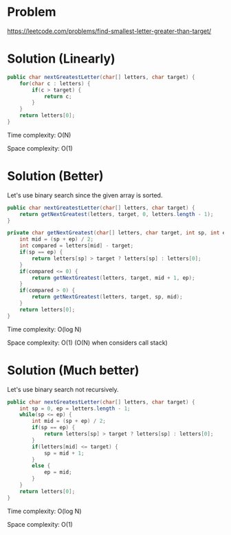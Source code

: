 # Problem

https://leetcode.com/problems/find-smallest-letter-greater-than-target/

# Solution (Linearly)
```java
public char nextGreatestLetter(char[] letters, char target) {
    for(char c : letters) {
        if(c > target) {
            return c;
        }
    }
    return letters[0];
}
```
Time complexity: O(N)

Space complexity: O(1)

# Solution (Better)
Let's use binary search since the given array is sorted.
```java
public char nextGreatestLetter(char[] letters, char target) {
    return getNextGreatest(letters, target, 0, letters.length - 1);
}

private char getNextGreatest(char[] letters, char target, int sp, int ep) {
    int mid = (sp + ep) / 2;
    int compared = letters[mid] - target;
    if(sp == ep) {
        return letters[sp] > target ? letters[sp] : letters[0];
    }
    if(compared <= 0) {
        return getNextGreatest(letters, target, mid + 1, ep);
    }
    if(compared > 0) {
        return getNextGreatest(letters, target, sp, mid);
    }
    return letters[0];
}
```
Time complexity: O(log N)

Space complexity: O(1) (O(N) when considers call stack)

# Solution (Much better)
Let's use binary search not recursively.
```java
public char nextGreatestLetter(char[] letters, char target) {
    int sp = 0, ep = letters.length - 1;
    while(sp <= ep) {
        int mid = (sp + ep) / 2;
        if(sp == ep) {
            return letters[sp] > target ? letters[sp] : letters[0];
        }
        if(letters[mid] <= target) {
            sp = mid + 1;
        }
        else {
            ep = mid;
        }
    }
    return letters[0];
}
```
Time complexity: O(log N)

Space complexity: O(1)
